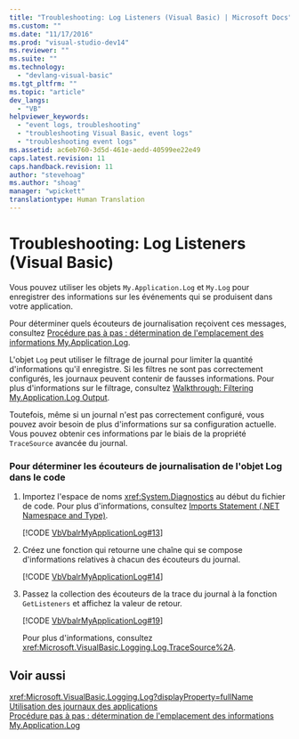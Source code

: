 ```yaml
---
title: "Troubleshooting: Log Listeners (Visual Basic) | Microsoft Docs"
ms.custom: ""
ms.date: "11/17/2016"
ms.prod: "visual-studio-dev14"
ms.reviewer: ""
ms.suite: ""
ms.technology: 
  - "devlang-visual-basic"
ms.tgt_pltfrm: ""
ms.topic: "article"
dev_langs: 
  - "VB"
helpviewer_keywords: 
  - "event logs, troubleshooting"
  - "troubleshooting Visual Basic, event logs"
  - "troubleshooting event logs"
ms.assetid: ac6eb760-3d5d-461e-aedd-40599ee22e49
caps.latest.revision: 11
caps.handback.revision: 11
author: "stevehoag"
ms.author: "shoag"
manager: "wpickett"
translationtype: Human Translation
---
```

# Troubleshooting: Log Listeners (Visual Basic)
Vous pouvez utiliser les objets `My.Application.Log` et `My.Log` pour enregistrer des informations sur les événements qui se produisent dans votre application.  
  
 Pour déterminer quels écouteurs de journalisation reçoivent ces messages, consultez [Procédure pas à pas : détermination de l'emplacement des informations My.Application.Log](../../../../visual-basic/developing-apps/programming/log-info/walkthrough-determining-where-my-application-log-writes-information.md).  
  
 L'objet `Log` peut utiliser le filtrage de journal pour limiter la quantité d'informations qu'il enregistre.  Si les filtres ne sont pas correctement configurés, les journaux peuvent contenir de fausses informations.  Pour plus d'informations sur le filtrage, consultez [Walkthrough: Filtering My.Application.Log Output](../../../../visual-basic/developing-apps/programming/log-info/walkthrough-filtering-my-application-log-output.md).  
  
 Toutefois, même si un journal n'est pas correctement configuré, vous pouvez avoir besoin de plus d'informations sur sa configuration actuelle.  Vous pouvez obtenir ces informations par le biais de la propriété `TraceSource` avancée du journal.  
  
### Pour déterminer les écouteurs de journalisation de l'objet Log dans le code  
  
1.  Importez l'espace de noms <xref:System.Diagnostics> au début du fichier de code.  Pour plus d'informations, consultez [Imports Statement \(.NET Namespace and Type\)](../../../../visual-basic/language-reference/statements/imports-statement-net-namespace-and-type.md).  
  
     [!CODE [VbVbalrMyApplicationLog#13](../CodeSnippet/VS_Snippets_VBCSharp/VbVbalrMyApplicationLog#13)]  
  
2.  Créez une fonction qui retourne une chaîne qui se compose d'informations relatives à chacun des écouteurs du journal.  
  
     [!CODE [VbVbalrMyApplicationLog#14](../CodeSnippet/VS_Snippets_VBCSharp/VbVbalrMyApplicationLog#14)]  
  
3.  Passez la collection des écouteurs de la trace du journal à la fonction `GetListeners` et affichez la valeur de retour.  
  
     [!CODE [VbVbalrMyApplicationLog#19](../CodeSnippet/VS_Snippets_VBCSharp/VbVbalrMyApplicationLog#19)]  
  
     Pour plus d'informations, consultez <xref:Microsoft.VisualBasic.Logging.Log.TraceSource%2A>.  
  
## Voir aussi  
 <xref:Microsoft.VisualBasic.Logging.Log?displayProperty=fullName>   
 [Utilisation des journaux des applications](../../../../visual-basic/developing-apps/programming/log-info/working-with-application-logs.md)   
 [Procédure pas à pas : détermination de l'emplacement des informations My.Application.Log](../../../../visual-basic/developing-apps/programming/log-info/walkthrough-determining-where-my-application-log-writes-information.md)